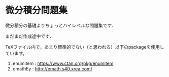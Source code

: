 # 微分積分問題集

微分積分の基礎よりちょっとハイレベルな問題集です．

まだまだ作成途中です．

TeXファイル内で，あまり標準的でない（と思われる）以下のpackageを使用しています。
1. enumitem : https://www.ctan.org/pkg/enumitem
1. emathEy : http://emath.s40.xrea.com/